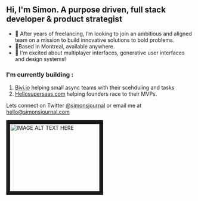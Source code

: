 ## Hi, I'm Simon. A purpose driven, full stack developer & product strategist

- 👀 After years of freelancing, I’m looking to join an ambitious and aligned team on a mission to build innovative solutions to bold problems.
- 📍Based in Montreal, available anywhere.
- 🤔 I'm excited about multiplayer interfaces, generative user interfaces and design systems!

### I'm currently building : 
1. [Bivi.io](https://bivi.io) helping small async teams with their scehduling and tasks
2. [Hellosupersaas.com](https://hellosupersaas.com) helping founders race to their MVPs.

Lets connect on Twitter [@simonsjournal](https://twitter.com/simonsjournal) or email me at [hello@simonsjournal.com](mailto:hello@simonsjournal.com)

<a href="http://www.youtube.com/watch?feature=player_embedded&v=KhGWbt1dAKQ
" target="_blank"><img src="http://img.youtube.com/vi/KhGWbt1dAKQ/0.jpg" 
alt="IMAGE ALT TEXT HERE" width="240" height="180" border="10" /></a>

